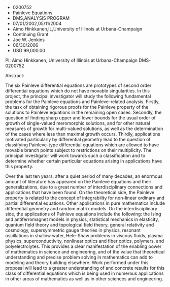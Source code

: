 
* 0200752
* Painleve Equations
* DMS,ANALYSIS PROGRAM
* 07/01/2002,05/11/2004
* Aimo Hinkkanen,IL,University of Illinois at Urbana-Champaign
* Continuing Grant
* Joe W. Jenkins
* 06/30/2006
* USD 99,000.00

PI: Aimo Hinkkanen, University of Illinois at Urbana-Champaign DMS-0200752

Abstract:

The six Painleve differential equations are prototypes of second order
differential equations which do not have movable singularities. In this project,
the principal investigator will study the following fundamental problems for the
Painleve equations and Painleve-related analysis. Firstly, the task of obtaining
rigorous proofs for the Painleve property of the solutions to Painleve equations
in the remaining open cases. Secondly, the question of finding sharp upper and
lower bounds for the usual order of growth of single-valued meromorphic
solutions, and for other natural measures of growth for multi-valued solutions,
as well as the determination of the cases where less than maximal growth occurs.
Thirdly, applications motivated particularly by differential geometry lead to
the question of classifying Painleve-type differential equations which are
allowed to have movable branch points subject to restrictions on their
multiplicity. The principal investigator will work towards such a classification
and to determine whether certain particular equations arising in applications
have this property.

Over the last ten years, after a quiet period of many decades, an enormous
amount of literature has appeared on the Painleve equations and their
generalizations, due to a great number of interdisciplinary connections and
applications that have been found. On the theoretical side, the Painleve
property is related to the concept of integrability for non-linear ordinary and
partial differential equations. Other applications in pure mathematics include
differential geometry and random matrix models. On the interdisciplinary side,
the applications of Painleve equations include the following: the Ising and
antiferromagnet models in physics, statistical mechanics in elasticity, quantum
field theory and topological field theory, general relativity and cosmology,
supersymmetric gauge theories in physics, resonant oscillations in shallow
water, Hele-Shaw problems in viscous fluids, plasma physics, superconductivity,
nonlinear optics and fiber optics, polymers, and polyelectrolytes. This provides
a clear manifestation of the enabling power of mathematics in science and
engineering, and of the value that theoretical understanding and precise problem
solving in mathematics can add to modeling and theory building elsewhere. Work
performed under this proposal will lead to a greater understanding of and
concrete results for this class of differential equations which is being used in
numerous applications in other areas of mathematics as well as in other sciences
and engineering.



